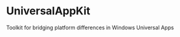UniversalAppKit
===============

Toolkit for bridging platform differences in Windows Universal Apps
